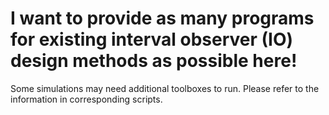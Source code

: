 # I want to provide as many programs for existing interval observer (IO) design methods as possible here!

Some simulations may need additional toolboxes to run. Please refer to the information in corresponding scripts.
